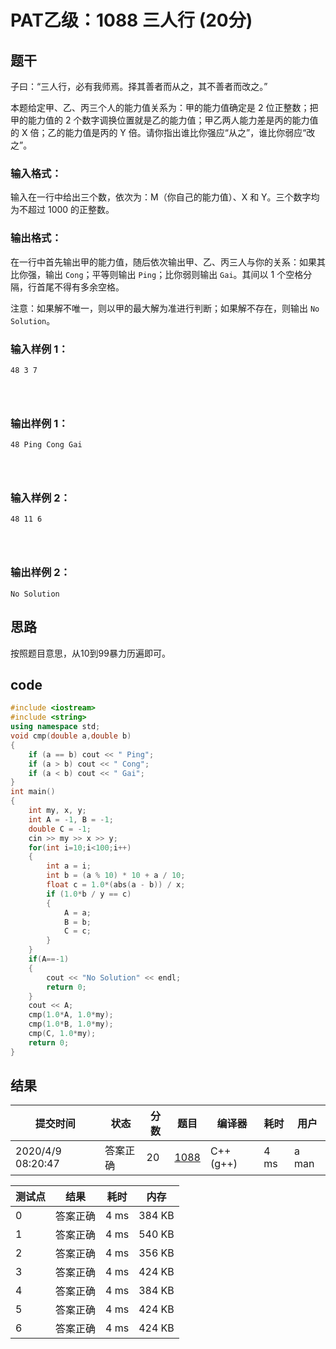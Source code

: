 # PAT乙级：**1088** **三人行** **(20分)**

## 题干

子曰：“三人行，必有我师焉。择其善者而从之，其不善者而改之。”

本题给定甲、乙、丙三个人的能力值关系为：甲的能力值确定是 2 位正整数；把甲的能力值的 2 个数字调换位置就是乙的能力值；甲乙两人能力差是丙的能力值的 X 倍；乙的能力值是丙的 Y 倍。请你指出谁比你强应“从之”，谁比你弱应“改之”。

### 输入格式：

输入在一行中给出三个数，依次为：M（你自己的能力值）、X 和 Y。三个数字均为不超过 1000 的正整数。

### 输出格式：

在一行中首先输出甲的能力值，随后依次输出甲、乙、丙三人与你的关系：如果其比你强，输出 `Cong`；平等则输出 `Ping`；比你弱则输出 `Gai`。其间以 1 个空格分隔，行首尾不得有多余空格。

注意：如果解不唯一，则以甲的最大解为准进行判断；如果解不存在，则输出 `No Solution`。

### 输入样例 1：

```in
48 3 7

      
    
```

### 输出样例 1：

```out
48 Ping Cong Gai

      
    
```

### 输入样例 2：

```in
48 11 6

      
    
```

### 输出样例 2：

```out
No Solution
```

## 思路

按照题目意思，从10到99暴力历遍即可。

## code

```c++
#include <iostream>
#include <string>
using namespace std;
void cmp(double a,double b)
{
	if (a == b) cout << " Ping";
	if (a > b) cout << " Cong";
	if (a < b) cout << " Gai";
}
int main()
{
	int my, x, y;
	int A = -1, B = -1;
	double C = -1;
	cin >> my >> x >> y;
	for(int i=10;i<100;i++)
	{
		int a = i;
		int b = (a % 10) * 10 + a / 10;
		float c = 1.0*(abs(a - b)) / x;
		if (1.0*b / y == c)
		{
			A = a;
			B = b;
			C = c;
		}
	}
	if(A==-1)
	{
		cout << "No Solution" << endl;
		return 0;
	}
	cout << A;
	cmp(1.0*A, 1.0*my);
	cmp(1.0*B, 1.0*my);
	cmp(C, 1.0*my);
	return 0;
}
```

## 结果

| 提交时间          | 状态     | 分数 | 题目                                                         | 编译器    | 耗时 | 用户  |
| ----------------- | -------- | ---- | ------------------------------------------------------------ | --------- | ---- | ----- |
| 2020/4/9 08:20:47 | 答案正确 | 20   | [1088](https://pintia.cn/problem-sets/994805260223102976/problems/1038429286185074688) | C++ (g++) | 4 ms | a man |

| 测试点 | 结果     | 耗时 | 内存   |
| ------ | -------- | ---- | ------ |
| 0      | 答案正确 | 4 ms | 384 KB |
| 1      | 答案正确 | 4 ms | 540 KB |
| 2      | 答案正确 | 4 ms | 356 KB |
| 3      | 答案正确 | 4 ms | 424 KB |
| 4      | 答案正确 | 4 ms | 384 KB |
| 5      | 答案正确 | 4 ms | 424 KB |
| 6      | 答案正确 | 4 ms | 424 KB |